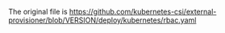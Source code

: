 The original file is https://github.com/kubernetes-csi/external-provisioner/blob/VERSION/deploy/kubernetes/rbac.yaml
